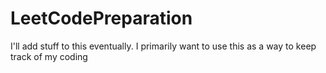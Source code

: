 # LeetCodePreparation


I'll add stuff to this eventually. I primarily want to use this as a way to keep track of my coding
